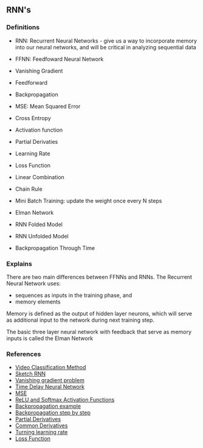 ## RNN's


### Definitions
- RNN: Recurrent Neural Networks - give us a way to incorporate memory into our neural networks, and will be critical in analyzing sequential data
- FFNN: Feedfoward Neural Network
- Vanishing Gradient

- Feedforward
- Backpropagation
- MSE: Mean Squared Error
- Cross Entropy
- Activation function
- Partial Derivaties
- Learning Rate
- Loss Function
- Linear Combination
- Chain Rule
- Mini Batch Training: update the weight once every N steps
- Elman Network
- RNN Folded Model
- RNN Unfolded Model
- Backpropagation Through Time

### Explains
There are two main differences between FFNNs and RNNs. The Recurrent Neural Network uses:
- sequences as inputs in the training phase, and
- memory elements

Memory is defined as the output of hidden layer neurons, which will serve as additional input to the network during next training step.

The basic three layer neural network with feedback that serve as memory inputs is called the Elman Network

### References
- [Video Classification Method](https://s3.amazonaws.com/video.udacity-data.com/topher/2018/May/5af0e03b_video-classification/video-classification.pdf)
- [Sketch RNN](https://magenta.tensorflow.org/assets/sketch_rnn_demo/index.html)
- [Vanishing gradient problem](https://en.wikipedia.org/wiki/Vanishing_gradient_problem)
- [Time Delay Neural Network](https://en.wikipedia.org/wiki/Time_delay_neural_network)
- [MSE](https://en.wikipedia.org/wiki/Mean_squared_error)
- [ReLU and Softmax Activation Functions](https://github.com/Kulbear/deep-learning-nano-foundation/wiki/ReLU-and-Softmax-Activation-Functions)
- [Backpropagation example](https://www.anotsorandomwalk.com/backpropagation-example-with-numbers-step-by-step/)
- [Backpropagation step by step](https://mattmazur.com/2015/03/17/a-step-by-step-backpropagation-example/)
- [Partial Derivatives](http://www.columbia.edu/itc/sipa/math/calc_rules_multivar.html)
- [Common Derivatives](http://tutorial.math.lamar.edu/pdf/Common_Derivatives_Integrals.pdf)
- [Turning learning rate](http://blog.datumbox.com/tuning-the-learning-rate-in-gradient-descent/)
- [Loss Function](http://cs231n.github.io/neural-networks-3/#loss)

